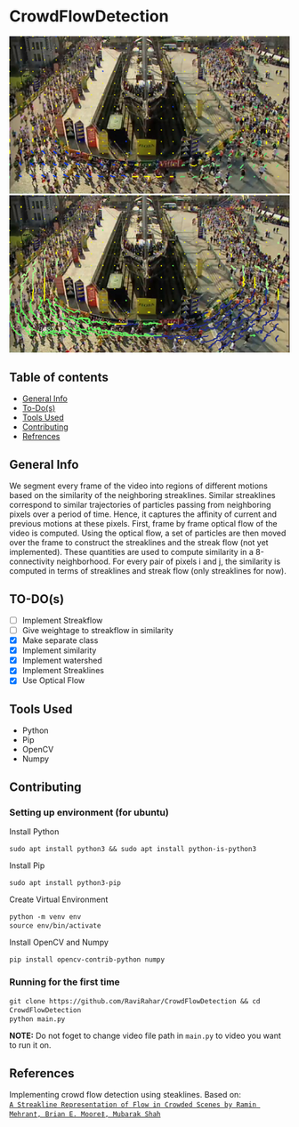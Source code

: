 # CrowdFlowDetection

![Image](https://github.com/RaviRahar/CrowdFlowDetection/blob/main/results/opticalfb.png)
![Image](https://github.com/RaviRahar/CrowdFlowDetection/blob/main/results/opticalhsv.png)

## Table of contents
- [General Info](#General-Info)
- [To-Do(s)](#TO-DO)
- [Tools Used](#Tools-Used)
- [Contributing](#Contributing)
- [Refrences](#References)

## General Info
We segment every frame of the video into regions of different motions based on the similarity of the neighboring streaklines. Similar streaklines correspond to similar trajectories of particles passing from neighboring pixels over a period of time. Hence, it captures the affinity of current and previous motions at these pixels. First, frame by frame optical flow of the video is computed. Using the optical flow, a set of particles are then moved over the frame to construct the streaklines and the streak flow (not yet implemented). These quantities are used to compute similarity in a 8-connectivity neighborhood. For every pair of pixels i and j, the similarity is computed in terms of streaklines and streak flow (only streaklines for now).

## TO-DO(s)

- [ ] Implement Streakflow
- [ ] Give weightage to streakflow in similarity
- [x] Make separate class
- [x] Implement similarity
- [x] Implement watershed
- [x] Implement Streaklines  
- [x] Use Optical Flow

## Tools Used
- Python
- Pip
- OpenCV
- Numpy

## Contributing


### Setting up environment (for ubuntu)

Install Python

    sudo apt install python3 && sudo apt install python-is-python3
    
Install Pip
    
    sudo apt install python3-pip

Create Virtual Environment
    
    python -m venv env
    source env/bin/activate
    
Install OpenCV and Numpy
    
    pip install opencv-contrib-python numpy
    
### Running for the first time
    
    git clone https://github.com/RaviRahar/CrowdFlowDetection && cd CrowdFlowDetection  
    python main.py  
    
**NOTE:** Do not foget to change video file path in `main.py` to video you want to run it on.

## References
Implementing crowd flow detection using steaklines. Based on:  
[`A Streakline Representation of Flow in Crowded Scenes by Ramin Mehran†, Brian E. Moore‡, Mubarak Shah`][1]

[1]: (https://www.crcv.ucf.edu/papers/eccv2010/Mehran_ECCV_2010.pdf)
